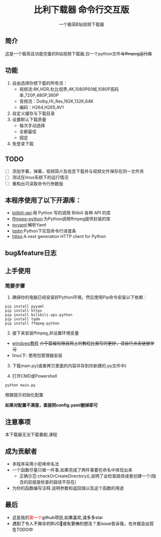 <div align="center">

# 比利下载器 命令行交互版
一个极简B站视频下载器

</div>


## 简介
这是一个极简且功能完备的B站视频下载器,仅一个python文件~~与ffmpeg运行库~~

## 功能
1. 自由选择你想下载的所有流：
    - 视频流:8K,HDR,杜比视界,4K,1080P60帧,1080P高码率,720P,480P,360P
    - 音频流：Dolby,HI_Res,192K,132K,64K
    - 编码：H264,H265,AV1
2. 自定义缓存与下载目录
3. 设置默认下载质量
   - 每次手动选择
   - 全都最佳
   - 固定
4. 免登录下载
## TODO
- [ ]  添加字幕，弹幕，视频简介及信息下载并与视频文件保存在同一文件夹
- [ ]  测试在linux系统下的运行情况
- [ ]  重构出可读取命令行参数版

## 本程序使用了以下开源库：
- [bilibili-api](https://github.com/Nemo2011/bilibili-api):用 Python 写的调用 Bilibili 各种 API 的库
- [ffmpeg-python](https://github.com/kkroening/ffmpeg-python):为Python调用ffmpeg提供封装的库
- [pyyaml](https://github.com/yaml/pyyaml):解析Yaml
- [tqdm](https://github.com/tqdm/tqdm):Python下实现命令行进度条
- [httpx](https://github.com/encode/httpx):A next generation HTTP client for Python

## bug&feature日志

## 上手使用
### 简要步骤
1. 确保你的电脑已经安装好Python环境，然后使用Pip命令安装以下依赖：
```batch
pip install pyyaml
pip install httpx
pip install bilibili-api-python
pip install tqdm
pip install ffmpeg-python
```
2. 接下来安装ffmpeg,并设置环境变量
- [windows教程](https://www.cnblogs.com/wwwwariana/p/18191233)
~~介于篇幅有限且网上的教程比我写的更好，请自行点击链接学习~~
- linux下: 使用包管理器安装

3. 下载main.py(或者拷贝里面的内容并存到你新建的.py文件中)

4. 打开CMD或Powershell
```batch
python main.py
```
根据提示初始化配置

**如果对配置不满意，直接把config.yaml删掉即可**

## 注意事项
本下载器无法下载番剧,课程

## 成为贡献者
- 本程序采用小驼峰命名法
- 一个函数尽量只做一件事,如果完成了两件事要在命名中体现出来
  - 正确示范:checkOrCreateDirectory(),说明了会检查路径或者创建一个(隐含的前提是检查的路径不存在)
- 为你的函数编写注释,说明参数和返回值以及这个函数的用途

## 最后

- 这是我的<font color='#FF0000'>第一个<font color = '000000'>github项目,如果喜欢,请多多star
- 遇到了令人不爽😡的BUG🐜或有更棒的想法？发issue告诉我，也许就会出现在TODO中